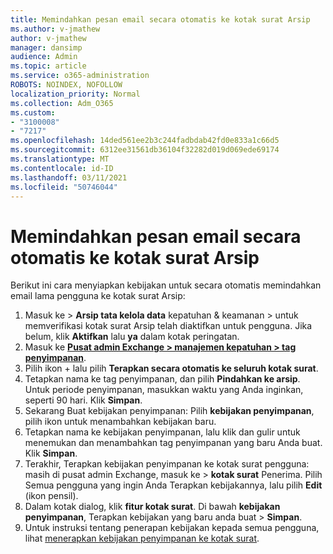 ```yaml
---
title: Memindahkan pesan email secara otomatis ke kotak surat Arsip
ms.author: v-jmathew
author: v-jmathew
manager: dansimp
audience: Admin
ms.topic: article
ms.service: o365-administration
ROBOTS: NOINDEX, NOFOLLOW
localization_priority: Normal
ms.collection: Adm_O365
ms.custom:
- "3100008"
- "7217"
ms.openlocfilehash: 14ded561ee2b3c244fadbdab42fd0e833a1c66d5
ms.sourcegitcommit: 6312ee31561db36104f32282d019d069ede69174
ms.translationtype: MT
ms.contentlocale: id-ID
ms.lasthandoff: 03/11/2021
ms.locfileid: "50746044"
---
```

# <a name="automatically-move-email-messages-to-the-archive-mailbox"></a>Memindahkan pesan email secara otomatis ke kotak surat Arsip

Berikut ini cara menyiapkan kebijakan untuk secara otomatis memindahkan email lama pengguna ke kotak surat Arsip:

1. Masuk ke [](https://go.microsoft.com/fwlink/p/?linkid=2077143)  >  **Arsip tata kelola data** kepatuhan & keamanan  >   untuk memverifikasi kotak surat Arsip telah diaktifkan untuk pengguna. Jika belum, klik **Aktifkan** lalu **ya** dalam kotak peringatan.
2. Masuk ke [**Pusat admin Exchange > manajemen kepatuhan > tag penyimpanan**](https://go.microsoft.com/fwlink/?linkid=2059104).
3. Pilih ikon + lalu pilih **Terapkan secara otomatis ke seluruh kotak surat**.
4. Tetapkan nama ke tag penyimpanan, dan pilih **Pindahkan ke arsip**. Untuk periode penyimpanan, masukkan waktu yang Anda inginkan, seperti 90 hari. Klik **Simpan**.
5. Sekarang Buat kebijakan penyimpanan: Pilih **kebijakan penyimpanan**, pilih ikon untuk menambahkan kebijakan baru.
6. Tetapkan nama ke kebijakan penyimpanan, lalu klik dan gulir untuk menemukan dan menambahkan tag penyimpanan yang baru Anda buat. Klik **Simpan**.
7. Terakhir, Terapkan kebijakan penyimpanan ke kotak surat pengguna: masih di pusat admin Exchange, masuk ke   >  **kotak surat** Penerima. Pilih Semua pengguna yang ingin Anda Terapkan kebijakannya, lalu pilih **Edit** (ikon pensil).
8. Dalam kotak dialog, klik **fitur kotak surat**. Di bawah **kebijakan penyimpanan**, Terapkan kebijakan yang baru anda buat > **Simpan**.
9. Untuk instruksi tentang penerapan kebijakan kepada semua pengguna, lihat [menerapkan kebijakan penyimpanan ke kotak surat](https://docs.microsoft.com/exchange/security-and-compliance/messaging-records-management/apply-retention-policy).
